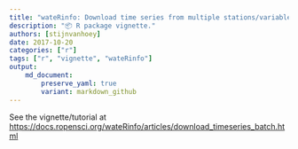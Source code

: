 ```yaml
---
title: "wateRinfo: Download time series from multiple stations/variables"
description: "📦 R package vignette."
authors: [stijnvanhoey]
date: 2017-10-20
categories: ["r"]
tags: ["r", "vignette", "wateRinfo"]
output: 
    md_document:
        preserve_yaml: true
        variant: markdown_github
---
```


See the vignette/tutorial at <https://docs.ropensci.org/wateRinfo/articles/download_timeseries_batch.html>
